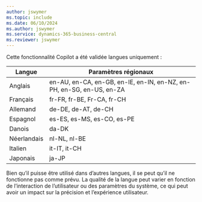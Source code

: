 ```yaml
---
author: jswymer
ms.topic: include
ms.date: 06/10/2024
ms.author: jswymer
ms.service: dynamics-365-business-central
ms.reviewer: jswymer
---
```

Cette fonctionnalité Copilot a été validée langues uniquement :

|Langue|Paramètres régionaux|
|-|-|
|Anglais|en-AU, en-CA, en-GB, en-IE, en-IN, en-NZ, en-PH, en-SG, en-US, en-ZA|
|Français|fr-FR, fr-BE, Fr-CA, fr-CH|
|Allemand|de-DE, de-AT, de-CH|
|Espagnol |es-ES, es-MS, es-CO, es-PE|
|Danois|da-DK|
|Néerlandais|nl-NL, nl-BE|
|Italien|it-IT, it-CH|
|Japonais|ja-JP|

Bien qu’il puisse être utilisé dans d’autres langues, il se peut qu’il ne fonctionne pas comme prévu. La qualité de la langue peut varier en fonction de l’interaction de l’utilisateur ou des paramètres du système, ce qui peut avoir un impact sur la précision et l’expérience utilisateur.
